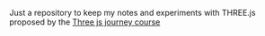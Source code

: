 Just a repository to keep my notes and experiments with THREE.js proposed by the [Three js journey course ](https://threejs-journey.xyz/)